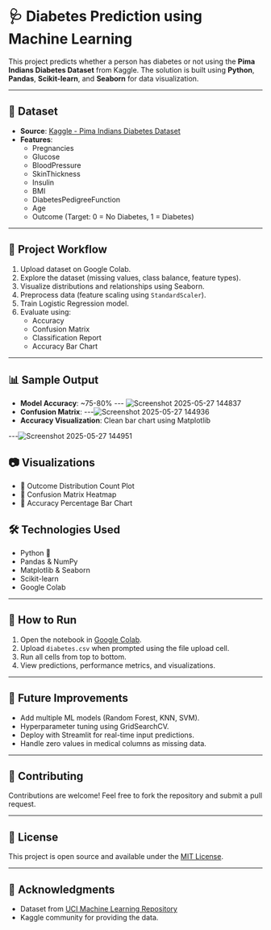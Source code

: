 # 🩺 Diabetes Prediction using Machine Learning

This project predicts whether a person has diabetes or not using the **Pima Indians Diabetes Dataset** from Kaggle. The solution is built using **Python**, **Pandas**, **Scikit-learn**, and **Seaborn** for data visualization.

---

## 📁 Dataset

- **Source**: [Kaggle - Pima Indians Diabetes Dataset](https://www.kaggle.com/datasets/uciml/pima-indians-diabetes-database)
- **Features**:
  - Pregnancies
  - Glucose
  - BloodPressure
  - SkinThickness
  - Insulin
  - BMI
  - DiabetesPedigreeFunction
  - Age
  - Outcome (Target: 0 = No Diabetes, 1 = Diabetes)

---

## 🚀 Project Workflow

1. Upload dataset on Google Colab.
2. Explore the dataset (missing values, class balance, feature types).
3. Visualize distributions and relationships using Seaborn.
4. Preprocess data (feature scaling using `StandardScaler`).
5. Train Logistic Regression model.
6. Evaluate using:
   - Accuracy
   - Confusion Matrix
   - Classification Report
   - Accuracy Bar Chart

---

## 📊 Sample Output

- **Model Accuracy**: ~75-80%
--- ![Screenshot 2025-05-27 144837](https://github.com/user-attachments/assets/632ca188-0466-4665-b330-a4dacc3eb0f2)
- **Confusion Matrix**:
---![Screenshot 2025-05-27 144936](https://github.com/user-attachments/assets/242b2841-e1bd-4bc1-8f0c-f0addd3576ad)
- **Accuracy Visualization**: Clean bar chart using Matplotlib

---![Screenshot 2025-05-27 144951](https://github.com/user-attachments/assets/37eb97e2-8ec8-4586-ad22-699bf3ecc83f)


## 📷 Visualizations

- 📌 Outcome Distribution Count Plot
- 📌 Confusion Matrix Heatmap
- 📌 Accuracy Percentage Bar Chart

## 🛠️ Technologies Used

- Python 🐍
- Pandas & NumPy
- Matplotlib & Seaborn
- Scikit-learn
- Google Colab

---

## 🧪 How to Run

1. Open the notebook in [Google Colab](https://colab.research.google.com/).
2. Upload `diabetes.csv` when prompted using the file upload cell.
3. Run all cells from top to bottom.
4. View predictions, performance metrics, and visualizations.

---

## 📎 Future Improvements

- Add multiple ML models (Random Forest, KNN, SVM).
- Hyperparameter tuning using GridSearchCV.
- Deploy with Streamlit for real-time input predictions.
- Handle zero values in medical columns as missing data.

---

## 🤝 Contributing

Contributions are welcome! Feel free to fork the repository and submit a pull request.

---

## 📄 License

This project is open source and available under the [MIT License](LICENSE).

---

## 🙌 Acknowledgments

- Dataset from [UCI Machine Learning Repository](https://archive.ics.uci.edu/ml/datasets/pima+indians+diabetes)
- Kaggle community for providing the data.

